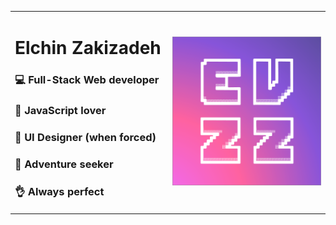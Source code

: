 <table border="0">
    <tr>
        <td width="50%">
            <h1>Elchin Zakizadeh</h1>
            <h3>💻 Full-Stack Web developer</h3>
            <h3>💛 JavaScript lover</h3>
            <h3>🌈 UI Designer (when forced)</h3>
            <h3>🌄 Adventure seeker</h3>
            <h3>👌 Always perfect</h3>
        </td>
        <td width="50%">
            <img src="https://github.com/elchinzadeh/elchinzadeh/blob/master/assets/EVZZ_logo.png" alt="EVZZ">
        </td>
    </tr>
</table>
